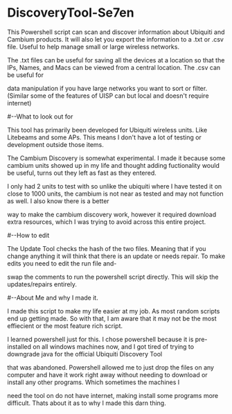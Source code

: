 # DiscoveryTool-Se7en
  This Powershell script can scan and discover information about Ubiquiti and Cambium products. It will also let you export the information to a .txt or .csv file. Useful to help manage small or large wireless networks.
  
  The .txt files can be useful for saving all the devices at a location so that the IPs, Names, and Macs can be viewed from a central location. The .csv can be useful for 
  
  data manipulation if you have large networks you want to sort or filter. (Similar some of the features of UISP can but local and doesn't require internet)


#--What to look out for

  This tool has primarily been developed for Ubiquiti wireless units. Like Litebeams and some APs. This means I don't have a lot of testing or development outside those items.
  
  The Cambium Discovery is somewhat experimental. I made it because some cambium units showed up in my life and thought adding fuctionality would be useful, turns out they left as fast as they entered.
  
  I only had 2 units to test with so unlike the ubiquiti where I have tested it on close to 1000 units, the cambium is not near as tested and may not function as well. I also know there is a better
  
  way to make the cambium discovery work, however it required download extra resources, which I was trying to avoid across this entire project.


#--How to edit

  The Update Tool checks the hash of the two files. Meaning that if you change anything it will think that there is an update or needs repair. To make edits you need to edit the run file and-
  
  swap the comments to run the powershell script directly. This will skip the updates/repairs entirely.


#--About Me and why I made it.

  I made this script to make my life easier at my job. As most random scripts end up getting made. So with that, I am aware that it may not be the most effiecient or the most feature rich script.
  
  I learned powershell just for this. I chose powershell because it is pre-installed on all windows machines now, and I got tired of trying to downgrade java for the official Ubiquiti Discovery Tool
  
  that was abandoned. Powershell allowed me to just drop the files on any computer and have it work right away without needing to download or install any other programs. Which sometimes the machines I
  
  need the tool on do not have internet, making install some programs more difficult. Thats about it as to why I made this darn thing.
